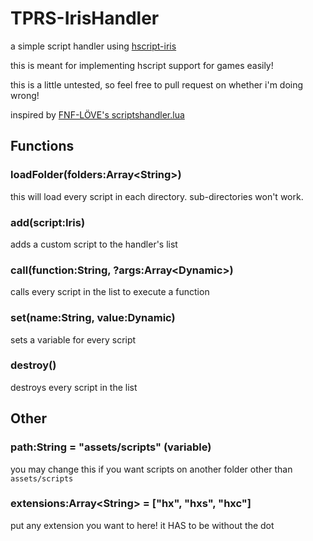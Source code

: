 # TPRS-IrisHandler
a simple script handler using [hscript-iris](https://lib.haxe.org/p/hscript-iris)

this is meant for implementing hscript support for games easily!

this is a little untested, so feel free to pull request on whether i'm doing wrong!

inspired by [FNF-LÖVE's scriptshandler.lua](https://github.com/Stilic/FNF-LOVE/blob/main/funkin/backend/scripting/scriptshandler.lua)

## Functions
### loadFolder(folders:Array\<String>)
this will load every script in each directory. sub-directories won't work.
### add(script:Iris)
adds a custom script to the handler's list
### call(function:String, ?args:Array\<Dynamic>)
calls every script in the list to execute a function
### set(name:String, value:Dynamic)
sets a variable for every script
### destroy()
destroys every script in the list

## Other
### path:String = "assets/scripts" (variable)
you may change this if you want scripts on another folder other than `assets/scripts`
### extensions:Array\<String> = ["hx", "hxs", "hxc"]
put any extension you want to here! it HAS to be without the dot
